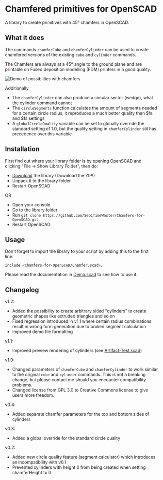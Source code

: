 # Chamfered primitives for OpenSCAD

A library to create primitives with 45° chamfers in OpenSCAD.

## What it does

The commands `chamferCube` and `chamferCylinder` can be used to create chamfered versions of the existing `cube` and `cylinder` commands.

The Chamfers are always at a 45° angle to the ground plane and are printable on Fused deposition modelling (FDM) printers in a good quality.

![Demo of possiblities with chamfers](https://github.com/SebiTimeWaster/OpenSCAD-Chamfer/blob/master/Chamfer.png)

Additionally

-   The `chamferCylinder` can also produce a circular sector (wedge), what the cylinder command cannot
-   The `circleSegments` function calculates the amount of segments needed for a certain circle radius, it reproduces a much better quality than $fa and $fs settings
-   A `globalCircleQuality` variable can be set to globally override the standard setting of 1.0, but the quality setting in `chamferCylinder` stil has precedence over this variable

## Installation

First find out where your library folder is by opening OpenSCAD and clicking "File -> Show Library Folder", then do:

-   [Download](https://github.com/SebiTimeWaster/Chamfers-for-OpenSCAD/releases) the library (Download the ZIP!)
-   Unpack it to the library folder
-   Restart OpenSCAD

OR

-   Open your console
-   Go to the library folder
-   Run `git clone https://github.com/SebiTimeWaster/Chamfers-for-OpenSCAD.git`
-   Restart OpenSCAD

## Usage

Don't forget to import the library to your script by adding this to the first line:

`include <Chamfers-for-OpenSCAD/Chamfer.scad>;`

Please read the documentation in [Demo.scad](https://github.com/SebiTimeWaster/OpenSCAD-Chamfer/blob/master/Demo/Demo.scad) to see how to use it.

## Changelog

v1.2:

-   Added the possibility to create arbitrary sided "cylinders" to create geometric shapes like extruded triangles and so on
-   Fixed regression introduced in v1.1 where certain radius combinations result in wrong form generation due to broken segment calculation
-   Improved demo file formatting

v1.1:

-   Improved preview rendering of cylinders (see [Artifact-Test.scad](https://github.com/SebiTimeWaster/Chamfers-for-OpenSCAD/blob/master/Demo/Artifact-Test.scad))

v1.0:

-   Changed parameters of `chamferCube` and `chamferCylinder` to work similar to the original `cube` and `cylinder` commands. This is not a breaking change, but please contact me should you encounter compatibility problems.
-   Changed license from GPL 3.0 to Creative Commons license to give users more freedom.

v0.4:

-   Added separate chamfer parameters for the top and bottom sides of cylinders

v0.3:

-   Added a global override for the standard circle quality

v0.2:

-   Added new circle quality feature (segment calculator) which introduces an incompatibility with v0.1
-   Prevented cylinders with height 0 from being created when setting chamferHeight to 0
